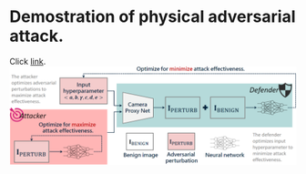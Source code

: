 # Demostration of physical adversarial attack.
Click [link](https://camera-agnostic.github.io/).
![alt text](assets/pipeline_v5.png)
